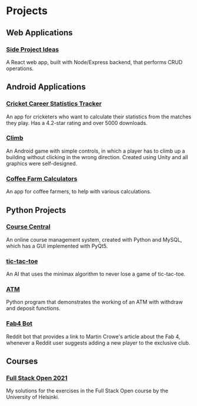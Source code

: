 # Projects

## Web Applications

### [Side Project Ideas](https://github.com/als10/side-project-ideas)
A React web app, built with Node/Express backend, that performs CRUD operations.



## Android Applications

### [Cricket Career Statistics Tracker](https://play.google.com/store/apps/details?id=com.alstondmello.cricketcareertracker)
An app for cricketers who want to calculate their statistics from the matches they play. Has a 4.2-star rating and over 5000 downloads.

### [Climb](https://play.google.com/store/apps/details?id=com.AlstonDmello.Climb)
An Android game with simple controls, in which a player has to climb up a building without clicking in the wrong direction. Created using Unity and all graphics were self-designed.

### [Coffee Farm Calculators](https://play.google.com/store/apps/details?id=com.estate.android.fertilizerpro)
An app for coffee farmers, to help with various calculations.



## Python Projects

### [Course Central](https://github.com/als10/course-central)
An online course management system, created with Python and MySQL, which has a GUI implemented with PyQt5.

### [tic-tac-toe](https://github.com/als10/tictactoe)
An AI that uses the minimax algorithm to never lose a game of tic-tac-toe.

### [ATM](https://github.com/als10/atm)
Python program that demonstrates the working of an ATM with withdraw and deposit functions.

### [Fab4 Bot](https://github.com/als10/fab4-bot)
Reddit bot that provides a link to Martin Crowe's article about the Fab 4, whenever a Reddit user suggests adding a new player to the exclusive club. 



## Courses

### [Full Stack Open 2021](https://github.com/als10/full-stack-open)
My solutions for the exercises in the Full Stack Open course by the University of Helsinki.
